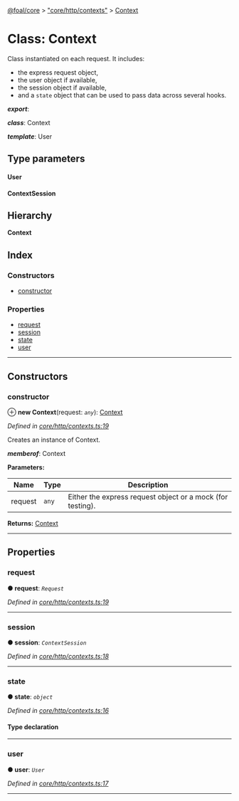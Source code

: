 [@foal/core](../README.md) > ["core/http/contexts"](../modules/_core_http_contexts_.md) > [Context](../classes/_core_http_contexts_.context.md)

# Class: Context

Class instantiated on each request. It includes:

*   the express request object,
*   the user object if available,
*   the session object if available,
*   and a `state` object that can be used to pass data across several hooks.

*__export__*: 

*__class__*: Context

*__template__*: User

## Type parameters
#### User 
#### ContextSession 
## Hierarchy

**Context**

## Index

### Constructors

* [constructor](_core_http_contexts_.context.md#constructor)

### Properties

* [request](_core_http_contexts_.context.md#request)
* [session](_core_http_contexts_.context.md#session)
* [state](_core_http_contexts_.context.md#state)
* [user](_core_http_contexts_.context.md#user)

---

## Constructors

<a id="constructor"></a>

###  constructor

⊕ **new Context**(request: *`any`*): [Context](_core_http_contexts_.context.md)

*Defined in [core/http/contexts.ts:19](https://github.com/FoalTS/foal/blob/70cc46bd/packages/core/src/core/http/contexts.ts#L19)*

Creates an instance of Context.

*__memberof__*: Context

**Parameters:**

| Name | Type | Description |
| ------ | ------ | ------ |
| request | `any` |  Either the express request object or a mock (for testing). |

**Returns:** [Context](_core_http_contexts_.context.md)

___

## Properties

<a id="request"></a>

###  request

**● request**: *`Request`*

*Defined in [core/http/contexts.ts:19](https://github.com/FoalTS/foal/blob/70cc46bd/packages/core/src/core/http/contexts.ts#L19)*

___
<a id="session"></a>

###  session

**● session**: *`ContextSession`*

*Defined in [core/http/contexts.ts:18](https://github.com/FoalTS/foal/blob/70cc46bd/packages/core/src/core/http/contexts.ts#L18)*

___
<a id="state"></a>

###  state

**● state**: *`object`*

*Defined in [core/http/contexts.ts:16](https://github.com/FoalTS/foal/blob/70cc46bd/packages/core/src/core/http/contexts.ts#L16)*

#### Type declaration

[key: `string`]: `any`

___
<a id="user"></a>

###  user

**● user**: *`User`*

*Defined in [core/http/contexts.ts:17](https://github.com/FoalTS/foal/blob/70cc46bd/packages/core/src/core/http/contexts.ts#L17)*

___

